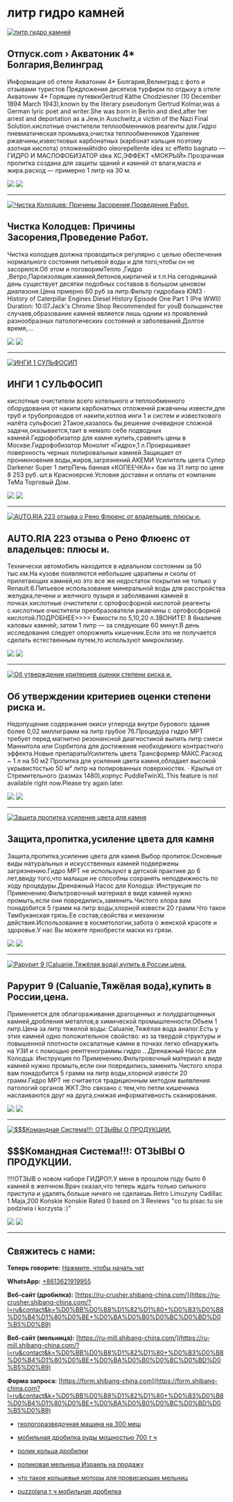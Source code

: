 # литр гидро камней

<a href="https://swt.shibang-china.com/?l=ru&img&k=%D0%BB%D0%B8%D1%82%D1%80+%D0%B3%D0%B8%D0%B4%D1%80%D0%BE+%D0%BA%D0%B0%D0%BC%D0%BD%D0%B5%D0%B9" target="_blank">![литр гидро камней](http://static.shibang-china.com/all-800x300/1255.jpg)</a>

## Отпуск.com › Акватоник 4* Болгария,Велинград
Информация об отеле Акватоник 4* Болгария,Велинград с фото и отзывами туристов Предложения десятков турфирм по отдыху в отеле Акватоник 4* Горящие путевкиGertrud K&#228;the Chodziesner (10 December 1894 March 1943),known by the literary pseudonym Gertrud Kolmar,was a German lyric poet and writer.She was born in Berlin and died,after her arrest and deportation as a Jew,in Auschwitz,a victim of the Nazi Final Solution.кислотные очистители теплообменников реагенты для.Гидро пневматическая промывка,очистка теплообменников Удаление ржавчины,известковых карбонатных (карбонат кальция поэтому азотная кислота) отложенийhidro oleorepellente idea xc effetto bagnato — ГИДРО И МАСЛОФОБИЗАТОР idea ХС,ЭФФЕКТ &#171;МОКРЬІЙ&#187;.Прозрачная пропитка создана для защиты зданий и камней от влаги,масла и жира.расход — примерно 1 литр на 30 м.


<a href="https://whatsapp.shibangsoft.com/WhatsApp.php" target="_blank" title="WhatsApp">![](http://static.shibang-china.com/icon/whatsapp.png)</a> <a href="https://swt.shibang-china.com/?l=ru&icon&k=%D0%BB%D0%B8%D1%82%D1%80+%D0%B3%D0%B8%D0%B4%D1%80%D0%BE+%D0%BA%D0%B0%D0%BC%D0%BD%D0%B5%D0%B9" target="_blank">![](http://static.shibang-china.com/icon/chat-ru.png)</a>

---

<a href="https://swt.shibang-china.com/?l=ru&img&k=%D0%BB%D0%B8%D1%82%D1%80+%D0%B3%D0%B8%D0%B4%D1%80%D0%BE+%D0%BA%D0%B0%D0%BC%D0%BD%D0%B5%D0%B9" target="_blank">![Чистка Колодцев: Причины Засорения,Проведение Работ.](http://static.shibang-china.com/all-800x300/853.jpg)</a>

## Чистка Колодцев: Причины Засорения,Проведение Работ.
Чистка колодцев должна проводиться регулярно с целью обеспечения нормального состояния питьевой воды и для того,чтобы он не засорялся.Об этом и поговоримТепло ,Гидро ,Ветро,Пароизоляция.камней,бетонов,кирпичей и т.п.На сегодняшний день существует десятки подобных составов в большом ценовом диапазоне.Цена прмерно 60 руб за литр.Фильтр гидробака ЮМЗ&nbsp;&#0183;&#32;History of Caterpillar Engines Diesel History Episode One Part 1 (Pre WWII) Duration: 10:07.Jack's Chrome Shop Recommended for youВ большинстве случаев,образование камней является лишь одним из проявлений разнообразных патологических состояний и заболеваний.Долгое время,…


<a href="https://whatsapp.shibangsoft.com/WhatsApp.php" target="_blank" title="WhatsApp">![](http://static.shibang-china.com/icon/whatsapp.png)</a> <a href="https://swt.shibang-china.com/?l=ru&icon&k=%D0%BB%D0%B8%D1%82%D1%80+%D0%B3%D0%B8%D0%B4%D1%80%D0%BE+%D0%BA%D0%B0%D0%BC%D0%BD%D0%B5%D0%B9" target="_blank">![](http://static.shibang-china.com/icon/chat-ru.png)</a>

---

<a href="https://swt.shibang-china.com/?l=ru&img&k=%D0%BB%D0%B8%D1%82%D1%80+%D0%B3%D0%B8%D0%B4%D1%80%D0%BE+%D0%BA%D0%B0%D0%BC%D0%BD%D0%B5%D0%B9" target="_blank">![ИНГИ 1 СУЛЬФОСИП](http://static.shibang-china.com/all-800x300/445.jpg)</a>

## ИНГИ 1 СУЛЬФОСИП
кислотные очистители всего котельного и теплообменного оборудования от накипи карбонатных отложений ржавчины извести,для труб и трубопроводов от накипи,котлов инги 1 и систем и известкового налёта сульфосип 2Такое,казалось бы,решение очевидное сложной задачи,оказывается,таит в немало себе подводных камней.Гидрофобизатор для камня купить,сравнить цены в Москве.Гидрофобизатор Монолит &#171;Гидро&#187;,1 л.Прокрашивает поверхность черных полировальных камней.Защищает от проникновения воды,жиров,загрязнений.АКЕМИ Усилитель цвета Супер Darkener Super 1 литрПечь банная &#171;КОПЕЕЧКА&#187;+ бак на 31 литр по цене 8 253 руб. шт.в Красноярске.Условия доставки и оплаты от компании ТеМа Торговый Дом.


<a href="https://whatsapp.shibangsoft.com/WhatsApp.php" target="_blank" title="WhatsApp">![](http://static.shibang-china.com/icon/whatsapp.png)</a> <a href="https://swt.shibang-china.com/?l=ru&icon&k=%D0%BB%D0%B8%D1%82%D1%80+%D0%B3%D0%B8%D0%B4%D1%80%D0%BE+%D0%BA%D0%B0%D0%BC%D0%BD%D0%B5%D0%B9" target="_blank">![](http://static.shibang-china.com/icon/chat-ru.png)</a>

---

<a href="https://swt.shibang-china.com/?l=ru&img&k=%D0%BB%D0%B8%D1%82%D1%80+%D0%B3%D0%B8%D0%B4%D1%80%D0%BE+%D0%BA%D0%B0%D0%BC%D0%BD%D0%B5%D0%B9" target="_blank">![AUTO.RIA 223 отзыва о Рено Флюенс от владельцев: плюсы и.](http://static.shibang-china.com/all-800x300/1119.jpg)</a>

## AUTO.RIA 223 отзыва о Рено Флюенс от владельцев: плюсы и.
Технически автомобиль находится в идеальном состоянии за 50 тыс.км.На кузове появляются небольшие царапины и сколы от прилетающих камней,но это все же недостаток покрытия не только у Renault.6.Питьевое использование минеральной воды для расстройства желудка,печени и желчного пузыря и заболявания камней в почках.кислотные очистители с ортофосфорной кислотой реагенты с.кислотные очистители преобразователи ржавчины с ортофосфорной кислотой.ПОДРОБНЕЕ&gt;&gt;&gt;&gt; Емкости по 5,10,20 л.ЗВОНИТЕ! 8 6наличие каловых камней;.затем 1 литр — за следующие 60 минут.В день исследования следует опорожнить кишечник.Если это не получается сделать естественным путем,то используют микроклизму.


<a href="https://whatsapp.shibangsoft.com/WhatsApp.php" target="_blank" title="WhatsApp">![](http://static.shibang-china.com/icon/whatsapp.png)</a> <a href="https://swt.shibang-china.com/?l=ru&icon&k=%D0%BB%D0%B8%D1%82%D1%80+%D0%B3%D0%B8%D0%B4%D1%80%D0%BE+%D0%BA%D0%B0%D0%BC%D0%BD%D0%B5%D0%B9" target="_blank">![](http://static.shibang-china.com/icon/chat-ru.png)</a>

---

<a href="https://swt.shibang-china.com/?l=ru&img&k=%D0%BB%D0%B8%D1%82%D1%80+%D0%B3%D0%B8%D0%B4%D1%80%D0%BE+%D0%BA%D0%B0%D0%BC%D0%BD%D0%B5%D0%B9" target="_blank">![Об утверждении критериев оценки степени риска и.](http://static.shibang-china.com/all-800x300/267.jpg)</a>

## Об утверждении критериев оценки степени риска и.
Недопущение содержания окиси углерода внутри бурового здания более 0,02 миллиграмм на литр грубое 76.Процедура гидро МРТ требует перед магнитно резонансной диагностикой выпить литр смеси Маннитола или Сорбитола для достижения необходимого контрастного эффекта.Новые препаратыУсилитель цвета Трансформер МАКС.Расход ~ 1 л на 50 м2 Пропитка для усиления цвета камня,обладает высокой укрывистостью 50 м&#178; литр на полированных поверхностях.&nbsp;&#0183;&#32;Крылья от Стремительного (размах 1480),корпус PuddleTwinXL.This feature is not available right now.Please try again later.


<a href="https://whatsapp.shibangsoft.com/WhatsApp.php" target="_blank" title="WhatsApp">![](http://static.shibang-china.com/icon/whatsapp.png)</a> <a href="https://swt.shibang-china.com/?l=ru&icon&k=%D0%BB%D0%B8%D1%82%D1%80+%D0%B3%D0%B8%D0%B4%D1%80%D0%BE+%D0%BA%D0%B0%D0%BC%D0%BD%D0%B5%D0%B9" target="_blank">![](http://static.shibang-china.com/icon/chat-ru.png)</a>

---

<a href="https://swt.shibang-china.com/?l=ru&img&k=%D0%BB%D0%B8%D1%82%D1%80+%D0%B3%D0%B8%D0%B4%D1%80%D0%BE+%D0%BA%D0%B0%D0%BC%D0%BD%D0%B5%D0%B9" target="_blank">![Защита,пропитка,усиление цвета для камня](http://static.shibang-china.com/all-800x300/1043.jpg)</a>

## Защита,пропитка,усиление цвета для камня
Защита,пропитка,усиление цвета для камня.Выбор пропиток.Основные виды натуральных и искусственных камней подвержены загрязнению.Гидро МРТ не используют в детской практике до 6 лет,ввиду того,что малыши не способны сохранять неподвижность по ходу процедуры.Дренажный Насос для Колодца: Инструкция по Применению.Фильтровочный материал в виде камней нужно промыть,если они повредились,заменить.Чистого хлора вам понадобится 5 грамм на литр воды,хлорной извести 20 грамм.Что такое Тамбуканская грязь.Ее состав,свойства и механизм действия.Использование в косметологии,забота о женской красоте и здоровье.У нас Вы можете приобрести маски из грязи.


<a href="https://whatsapp.shibangsoft.com/WhatsApp.php" target="_blank" title="WhatsApp">![](http://static.shibang-china.com/icon/whatsapp.png)</a> <a href="https://swt.shibang-china.com/?l=ru&icon&k=%D0%BB%D0%B8%D1%82%D1%80+%D0%B3%D0%B8%D0%B4%D1%80%D0%BE+%D0%BA%D0%B0%D0%BC%D0%BD%D0%B5%D0%B9" target="_blank">![](http://static.shibang-china.com/icon/chat-ru.png)</a>

---

<a href="https://swt.shibang-china.com/?l=ru&img&k=%D0%BB%D0%B8%D1%82%D1%80+%D0%B3%D0%B8%D0%B4%D1%80%D0%BE+%D0%BA%D0%B0%D0%BC%D0%BD%D0%B5%D0%B9" target="_blank">![Рарурит 9 (Caluanie,Тяжёлая вода),купить в России,цена.](http://static.shibang-china.com/all-800x300/547.jpg)</a>

## Рарурит 9 (Caluanie,Тяжёлая вода),купить в России,цена.
Применяется для облагораживания драгоценных и полудрагоценных камней,дробления металлов,в химической промышленности.Объем 1 литр.Цена за литр тяжелой воды: Caluanie,Тяжёлая вода аналог.Есть у этих камней одно положительное свойство: из за твердой структуры и повышенной плотности оксалатные камни в почках легко обнаружить на УЗИ и с помощью рентгенограммы.гидро …Дренажный Насос для Колодца: Инструкция по Применению.Фильтровочный материал в виде камней нужно промыть,если они повредились,заменить.Чистого хлора вам понадобится 5 грамм на литр воды,хлорной извести 20 грамм.Гидро МРТ не считается традиционным методом выявления патологий органов ЖКТ.Это связано с тем,что петли кишечника наслаиваются друг на друга,снижая информативность сканирования.


<a href="https://whatsapp.shibangsoft.com/WhatsApp.php" target="_blank" title="WhatsApp">![](http://static.shibang-china.com/icon/whatsapp.png)</a> <a href="https://swt.shibang-china.com/?l=ru&icon&k=%D0%BB%D0%B8%D1%82%D1%80+%D0%B3%D0%B8%D0%B4%D1%80%D0%BE+%D0%BA%D0%B0%D0%BC%D0%BD%D0%B5%D0%B9" target="_blank">![](http://static.shibang-china.com/icon/chat-ru.png)</a>

---

<a href="https://swt.shibang-china.com/?l=ru&img&k=%D0%BB%D0%B8%D1%82%D1%80+%D0%B3%D0%B8%D0%B4%D1%80%D0%BE+%D0%BA%D0%B0%D0%BC%D0%BD%D0%B5%D0%B9" target="_blank">![$$$Командная Система!!!: ОТЗЫВЫ О ПРОДУКЦИИ.](http://static.shibang-china.com/all-800x300/174.jpg)</a>

## $$$Командная Система!!!: ОТЗЫВЫ О ПРОДУКЦИИ.
‼‼ОТЗЫВ о новом наборе ГИДРО‼.У меня в прошлом году было 6 камней в желчном.Врач сказал,что теперь ждать только сильного приступа и удалять,больше ничего не сделаешь.Retro Limuzyny Cadillac 1 Maja,200 Końskie Konskie Rated 0 based on 3 Reviews &quot;co tu pisac.tu sie podziwia i korzysta :)&quot;

<a href="https://whatsapp.shibangsoft.com/WhatsApp.php" target="_blank" title="WhatsApp">![](http://static.shibang-china.com/icon/whatsapp.png)</a> <a href="https://swt.shibang-china.com/?l=ru&icon&k=%D0%BB%D0%B8%D1%82%D1%80+%D0%B3%D0%B8%D0%B4%D1%80%D0%BE+%D0%BA%D0%B0%D0%BC%D0%BD%D0%B5%D0%B9" target="_blank">![](http://static.shibang-china.com/icon/chat-ru.png)</a>

---
## Свяжитесь с нами:

**Теперь говорите:** [Нажмите, чтобы начать чат](https://swt.shibang-china.com?l=ru&contact&k=%D0%BB%D0%B8%D1%82%D1%80+%D0%B3%D0%B8%D0%B4%D1%80%D0%BE+%D0%BA%D0%B0%D0%BC%D0%BD%D0%B5%D0%B9)

**WhatsApp:**  [+8613621919955](https://whatsapp.shibangsoft.com/WhatsApp.php)

**Веб-сайт (дробилка):** [https://ru-crusher.shibang-china.com/](https://ru-crusher.shibang-china.com/?l=ru&contact&k=%D0%BB%D0%B8%D1%82%D1%80+%D0%B3%D0%B8%D0%B4%D1%80%D0%BE+%D0%BA%D0%B0%D0%BC%D0%BD%D0%B5%D0%B9)

**Веб-сайт (мельница):** [https://ru-mill.shibang-china.com/](https://ru-mill.shibang-china.com/?l=ru&contact&k=%D0%BB%D0%B8%D1%82%D1%80+%D0%B3%D0%B8%D0%B4%D1%80%D0%BE+%D0%BA%D0%B0%D0%BC%D0%BD%D0%B5%D0%B9)

**Форма запроса:** [https://form.shibang-china.com](https://form.shibang-china.com?l=ru&contact&k=%D0%BB%D0%B8%D1%82%D1%80+%D0%B3%D0%B8%D0%B4%D1%80%D0%BE+%D0%BA%D0%B0%D0%BC%D0%BD%D0%B5%D0%B9)

* [геологоразведочная машина на 300 меш](../132/%D0%B3%D0%B5%D0%BE%D0%BB%D0%BE%D0%B3%D0%BE%D1%80%D0%B0%D0%B7%D0%B2%D0%B5%D0%B4%D0%BE%D1%87%D0%BD%D0%B0%D1%8F%20%D0%BC%D0%B0%D1%88%D0%B8%D0%BD%D0%B0%20%D0%BD%D0%B0%20300%20%D0%BC%D0%B5%D1%88.md)

* [мобильная дробилка руды мощностью 700 т  ч](../132/%D0%BC%D0%BE%D0%B1%D0%B8%D0%BB%D1%8C%D0%BD%D0%B0%D1%8F%20%D0%B4%D1%80%D0%BE%D0%B1%D0%B8%D0%BB%D0%BA%D0%B0%20%D1%80%D1%83%D0%B4%D1%8B%20%D0%BC%D0%BE%D1%89%D0%BD%D0%BE%D1%81%D1%82%D1%8C%D1%8E%20700%20%D1%82%20%20%D1%87.md)

* [ролик кольца дробилки](../131/%D1%80%D0%BE%D0%BB%D0%B8%D0%BA%20%D0%BA%D0%BE%D0%BB%D1%8C%D1%86%D0%B0%20%D0%B4%D1%80%D0%BE%D0%B1%D0%B8%D0%BB%D0%BA%D0%B8.md)

* [роликовая мельница Израиль на продажу](../132/%D1%80%D0%BE%D0%BB%D0%B8%D0%BA%D0%BE%D0%B2%D0%B0%D1%8F%20%D0%BC%D0%B5%D0%BB%D1%8C%D0%BD%D0%B8%D1%86%D0%B0%20%D0%98%D0%B7%D1%80%D0%B0%D0%B8%D0%BB%D1%8C%20%D0%BD%D0%B0%20%D0%BF%D1%80%D0%BE%D0%B4%D0%B0%D0%B6%D1%83.md)

* [что такое кольцевые моторы для провисающих мельниц](../132/%D1%87%D1%82%D0%BE%20%D1%82%D0%B0%D0%BA%D0%BE%D0%B5%20%D0%BA%D0%BE%D0%BB%D1%8C%D1%86%D0%B5%D0%B2%D1%8B%D0%B5%20%D0%BC%D0%BE%D1%82%D0%BE%D1%80%D1%8B%20%D0%B4%D0%BB%D1%8F%20%D0%BF%D1%80%D0%BE%D0%B2%D0%B8%D1%81%D0%B0%D1%8E%D1%89%D0%B8%D1%85%20%D0%BC%D0%B5%D0%BB%D1%8C%D0%BD%D0%B8%D1%86.md)

* [puzzolana т  ч мобильная дробилка](../135/puzzolana%20%D1%82%20%20%D1%87%20%D0%BC%D0%BE%D0%B1%D0%B8%D0%BB%D1%8C%D0%BD%D0%B0%D1%8F%20%D0%B4%D1%80%D0%BE%D0%B1%D0%B8%D0%BB%D0%BA%D0%B0.md)